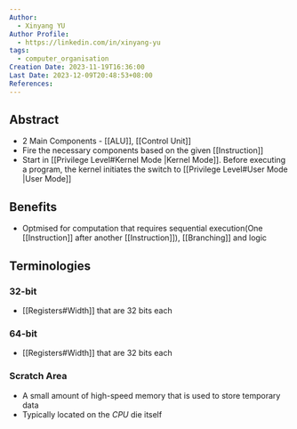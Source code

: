 ```yaml
---
Author:
  - Xinyang YU
Author Profile:
  - https://linkedin.com/in/xinyang-yu
tags:
  - computer_organisation
Creation Date: 2023-11-19T16:36:00
Last Date: 2023-12-09T20:48:53+08:00
References: 
---
```

## Abstract
- 2 Main Components - [[ALU]],  [[Control Unit]]
- Fire the necessary components based on the given [[Instruction]]
- Start in [[Privilege Level#Kernel Mode |Kernel Mode]]. Before executing a program, the kernel initiates the switch to [[Privilege Level#User Mode |User Mode]]

## Benefits
- Optmised for computation that requires sequential execution(One [[Instruction]] after another [[Instruction]]), [[Branching]] and logic


## Terminologies
### 32-bit
- [[Registers#Width]] that are 32 bits each
### 64-bit
- [[Registers#Width]] that are 32 bits each
### Scratch Area
- A small amount of high-speed memory that is used to store temporary data
- Typically located on the *CPU* die itself
